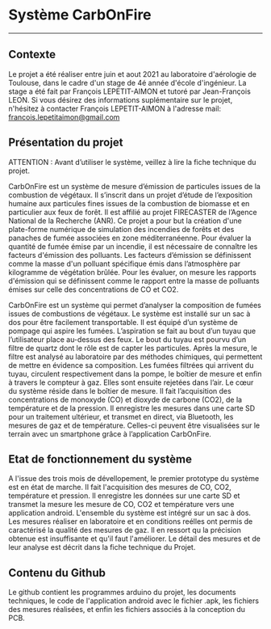 # Système CarbOnFire
***
## Contexte 
Le projet a été réaliser entre juin et aout 2021 au laboratoire d'aérologie de Toulouse, dans le cadre d'un stage de 4é année d'école d'ingénieur. La stage a été fait par François LEPETIT-AIMON et tutoré par Jean-François LEON. Si vous désirez des informations suplémentaire sur le projet, n'hésitez à contacter François LEPETIT-AIMON à l'adresse mail: francois.lepetitaimon@gmail.com

## Présentation du projet

ATTENTION : Avant d’utiliser le système, veillez à lire la fiche technique du projet.

CarbOnFire est un système de mesure d’émission de particules issues de la combustion de végétaux. Il s’inscrit dans un projet d’étude de l’exposition humaine aux particules fines issues de la combustion de biomasse et en particulier aux feux de forêt. Il est affilié au projet FIRECASTER de l’Agence National de la Recherche (ANR). Ce projet a pour but la création d'une plate-forme numérique de simulation des incendies de forêts et des panaches de fumée associées en zone méditerranéenne. Pour évaluer la quantité de fumée émise par un incendie, il est nécessaire de connaître les facteurs d'émission des polluants.  Les facteurs d’émission se définissent comme la masse d'un polluant spécifique émis dans l’atmosphère par kilogramme de végétation brûlée. Pour les évaluer, on mesure les rapports d'émission qui se définissent comme le rapport entre la masse de polluants émises sur celle des concentrations de CO et CO2. 

CarbOnFire est un système qui permet d’analyser la composition de fumées issues de combustions de végétaux. Le système est installé sur un sac à dos pour être facilement transportable.  Il est équipé d’un système de pompage qui aspire les fumées. L’aspiration se fait au bout d’un tuyau que l’utilisateur place au-dessus des feux. Le bout du tuyau est pourvu d’un filtre de quartz dont le rôle est de capter les particules. Après la mesure, le filtre est analysé au laboratoire par des méthodes chimiques, qui permettent de mettre en évidence sa composition. Les fumées filtrées qui arrivent du tuyau, circulent respectivement dans la pompe, le boîtier de mesure et enfin à travers le compteur à gaz. Elles sont ensuite rejetées dans l’air. Le cœur du système réside dans le boîtier de mesure. Il fait l’acquisition des concentrations de monoxyde (CO) et dioxyde de carbone (CO2), de la température et de la pression. Il enregistre les mesures dans une carte SD pour un traitement ultérieur, et transmet en direct, via Bluetooth, les mesures de gaz et de température. Celles-ci peuvent être visualisées sur le terrain avec un smartphone grâce à l’application CarbOnFire.

## Etat de fonctionnement du système

A l'issue des trois mois de dévellopement, le premier prototype du système est en état de marche. Il fait l'acquisition des mesures de CO, CO2, température et pression. Il enregistre les données sur une carte SD et transmet la mesure les mesure de CO, CO2 et température vers une application android. L'ensemble du système est intégré sur un sac à dos. Les mesures réaliser en laboratoire et en conditions reélles ont permis de caractérisé la qualité des mesures de gaz. Il en ressort qu la précision obtenue est insuffisante et qu'il faut l'améliorer. Le détail des mesures et de leur analyse est décrit dans la fiche technique du Projet.

## Contenu du Github

Le github contient les programmes arduino du projet, les documents techniques, le code de l'application android avec le fichier .apk, les fichiers des mesures réalisées, et enfin les fichiers associés à la conception du PCB. 
